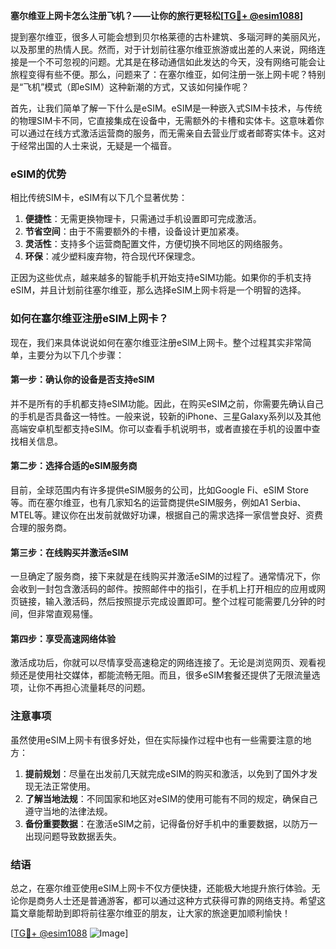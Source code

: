 **塞尔维亚上网卡怎么注册飞机？——让你的旅行更轻松[[TG💪+ @esim1088](https://t.me/s/esim1088)]**

提到塞尔维亚，很多人可能会想到贝尔格莱德的古朴建筑、多瑙河畔的美丽风光，以及那里的热情人民。然而，对于计划前往塞尔维亚旅游或出差的人来说，网络连接是一个不可忽视的问题。尤其是在移动通信如此发达的今天，没有网络可能会让旅程变得有些不便。那么，问题来了：在塞尔维亚，如何注册一张上网卡呢？特别是“飞机”模式（即eSIM）这种新潮的方式，又该如何操作呢？

首先，让我们简单了解一下什么是eSIM。eSIM是一种嵌入式SIM卡技术，与传统的物理SIM卡不同，它直接集成在设备中，无需额外的卡槽和实体卡。这意味着你可以通过在线方式激活运营商的服务，而无需亲自去营业厅或者邮寄实体卡。这对于经常出国的人士来说，无疑是一个福音。

### eSIM的优势

相比传统SIM卡，eSIM有以下几个显著优势：

1. **便捷性**：无需更换物理卡，只需通过手机设置即可完成激活。
2. **节省空间**：由于不需要额外的卡槽，设备设计更加紧凑。
3. **灵活性**：支持多个运营商配置文件，方便切换不同地区的网络服务。
4. **环保**：减少塑料废弃物，符合现代环保理念。

正因为这些优点，越来越多的智能手机开始支持eSIM功能。如果你的手机支持eSIM，并且计划前往塞尔维亚，那么选择eSIM上网卡将是一个明智的选择。

### 如何在塞尔维亚注册eSIM上网卡？

现在，我们来具体说说如何在塞尔维亚注册eSIM上网卡。整个过程其实非常简单，主要分为以下几个步骤：

#### 第一步：确认你的设备是否支持eSIM

并不是所有的手机都支持eSIM功能。因此，在购买eSIM之前，你需要先确认自己的手机是否具备这一特性。一般来说，较新的iPhone、三星Galaxy系列以及其他高端安卓机型都支持eSIM。你可以查看手机说明书，或者直接在手机的设置中查找相关信息。

#### 第二步：选择合适的eSIM服务商

目前，全球范围内有许多提供eSIM服务的公司，比如Google Fi、eSIM Store等。而在塞尔维亚，也有几家知名的运营商提供eSIM服务，例如A1 Serbia、MTEL等。建议你在出发前就做好功课，根据自己的需求选择一家信誉良好、资费合理的服务商。

#### 第三步：在线购买并激活eSIM

一旦确定了服务商，接下来就是在线购买并激活eSIM的过程了。通常情况下，你会收到一封包含激活码的邮件。按照邮件中的指引，在手机上打开相应的应用或网页链接，输入激活码，然后按照提示完成设置即可。整个过程可能需要几分钟的时间，但非常直观易懂。

#### 第四步：享受高速网络体验

激活成功后，你就可以尽情享受高速稳定的网络连接了。无论是浏览网页、观看视频还是使用社交媒体，都能流畅无阻。而且，很多eSIM套餐还提供了无限流量选项，让你不再担心流量耗尽的问题。

### 注意事项

虽然使用eSIM上网卡有很多好处，但在实际操作过程中也有一些需要注意的地方：

1. **提前规划**：尽量在出发前几天就完成eSIM的购买和激活，以免到了国外才发现无法正常使用。
2. **了解当地法规**：不同国家和地区对eSIM的使用可能有不同的规定，确保自己遵守当地的法律法规。
3. **备份重要数据**：在激活eSIM之前，记得备份好手机中的重要数据，以防万一出现问题导致数据丢失。

### 结语

总之，在塞尔维亚使用eSIM上网卡不仅方便快捷，还能极大地提升旅行体验。无论你是商务人士还是普通游客，都可以通过这种方式获得可靠的网络支持。希望这篇文章能帮助到即将前往塞尔维亚的朋友，让大家的旅途更加顺利愉快！

[[TG💪+ @esim1088](https://t.me/s/esim1088) ![Image](https://i.postimg.cc/4NQfJmqS/Snipaste-2025-05-13-00-14-12.png)]